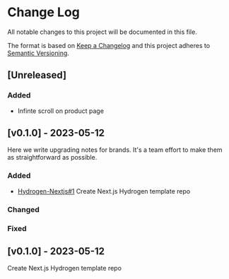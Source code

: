 # Change Log

All notable changes to this project will be documented in this file.

The format is based on [Keep a Changelog](http://keepachangelog.com/)
and this project adheres to [Semantic Versioning](http://semver.org/).

<!-- Use the template below -->

<!-- ## [Unreleased] - yyyy-mm-dd

Here we write upgrading notes for brands. It's a team effort to make them as
straightforward as possible.

### Added
- [PROJECTNAME-XXXX](http://tickets.projectname.com/browse/PROJECTNAME-XXXX)
  MINOR Ticket title goes here.
- [PROJECTNAME-YYYY](http://tickets.projectname.com/browse/PROJECTNAME-YYYY)
  PATCH Ticket title goes here.

### Changed

### Fixed -->

## [Unreleased]

### Added

- Infinte scroll on product page

## [v0.1.0] - 2023-05-12

Here we write upgrading notes for brands. It's a team effort to make them as
straightforward as possible.

### Added

- [Hydrogen-Nextjs#1](https://github.com/thisdot/hydrogen-nextjs/issues/1)
  Create Next.js Hydrogen template repo

### Changed

### Fixed

## [v0.1.0] - 2023-05-12

Create Next.js Hydrogen template repo
